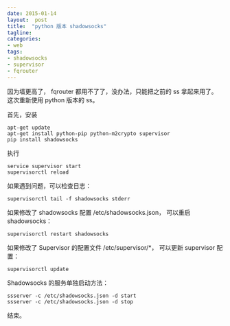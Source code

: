 ```yaml
---
date: 2015-01-14
layout:  post
title:  "python 版本 shadowsocks"
tagline:
categories:
- web
tags:
- shadowsocks
- supervisor
- fqrouter
---
```


因为墙更高了， fqrouter 都用不了了，没办法，只能把之前的 ss 拿起来用了。
这次重新使用 python 版本的 ss。

首先，安装

	apt-get update
	apt-get install python-pip python-m2crypto supervisor
	pip install shadowsocks

执行

	service supervisor start
	supervisorctl reload

如果遇到问题，可以检查日志：

	supervisorctl tail -f shadowsocks stderr

如果修改了 shadowsocks 配置 /etc/shadowsocks.json， 可以重启 shadowsocks：

	supervisorctl restart shadowsocks

如果修改了 Supervisor 的配置文件 /etc/supervisor/*， 可以更新 supervisor 配置：

	supervisorctl update

Shadowsocks 的服务单独启动方法：

	ssserver -c /etc/shadowsocks.json -d start
	ssserver -c /etc/shadowsocks.json -d stop

结束。
